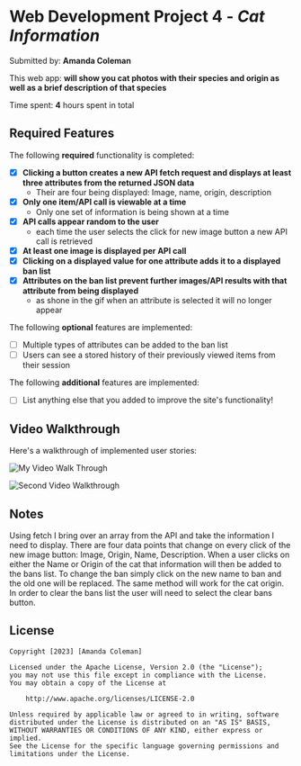 # Web Development Project 4 - *Cat Information*

Submitted by: **Amanda Coleman**

This web app: **will show you cat photos with their species and origin as well as a brief description of that species**

Time spent: **4** hours spent in total

## Required Features

The following **required** functionality is completed:

- [x] **Clicking a button creates a new API fetch request and displays at least three attributes from the returned JSON data**
    - Their are four being displayed: Image, name, origin, description
- [x] **Only one item/API call is viewable at a time**
    - Only one set of information is being shown at a time
- [x] **API calls appear random to the user**
    - each time the user selects the click for new image button a new API call is retrieved
- [x] **At least one image is displayed per API call**
- [x] **Clicking on a displayed value for one attribute adds it to a displayed ban list**
- [x] **Attributes on the ban list prevent further images/API results with that attribute from being displayed**
    - as shone in the gif when an attribute is selected it will no longer appear

The following **optional** features are implemented:

- [ ] Multiple types of attributes can be added to the ban list
- [ ] Users can see a stored history of their previously viewed items from their session

The following **additional** features are implemented:

* [ ] List anything else that you added to improve the site's functionality!

## Video Walkthrough

Here's a walkthrough of implemented user stories:

![My Video Walk Through](https://media.giphy.com/media/v1.Y2lkPTc5MGI3NjExNmJiMmE1OTY0MzA4MWFhMThiMDU3M2Q2N2I1ODA5M2ZhZjg2Y2I0NCZjdD1n/N0RYMESzXfMqROPmj5/giphy.gif)

![Second Video Walkthrough](https://media.giphy.com/media/v1.Y2lkPTc5MGI3NjExODE1NjQ0Yjg2ZGY2ODhhYzQwMjM0ZDQxMDE2NmM0NWQ5YzY1MzE5YSZjdD1n/STrI4d7gXpXPzXGFMH/giphy.gif)


## Notes

Using fetch I bring over an array from the API and take the information I need to display. There are four data points that change on every click of the new image button: Image, Origin, Name, Description. When a user clicks on either the Name or Origin of the cat that information will then be added to the bans list. To change the ban simply click on the new name to ban and the old one will be replaced. The same method will work for the cat origin. In order to clear the bans list the user will need to select the clear bans button.

## License

    Copyright [2023] [Amanda Coleman]

    Licensed under the Apache License, Version 2.0 (the "License");
    you may not use this file except in compliance with the License.
    You may obtain a copy of the License at

        http://www.apache.org/licenses/LICENSE-2.0

    Unless required by applicable law or agreed to in writing, software
    distributed under the License is distributed on an "AS IS" BASIS,
    WITHOUT WARRANTIES OR CONDITIONS OF ANY KIND, either express or implied.
    See the License for the specific language governing permissions and
    limitations under the License.
